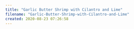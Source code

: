 ```yaml
---
title: "Garlic Butter Shrimp with Cilantro and Lime"
filename: "Garlic-Butter-Shrimp-with-Cilantro-and-Lime"
created: 2020-08-23 07:26:58
---
```

